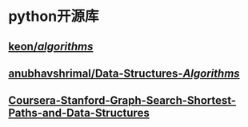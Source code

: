 # python开源库

## [keon/*algorithms*](https://github.com/keon/algorithms)

## [anubhavshrimal/Data-Structures-*Algorithms*](https://github.com/anubhavshrimal/Data-Structures-Algorithms)

## [Coursera-Stanford-Graph-Search-Shortest-Paths-and-Data-Structures](https://github.com/SSQ/Coursera-Stanford-Graph-Search-Shortest-Paths-and-Data-Structures)